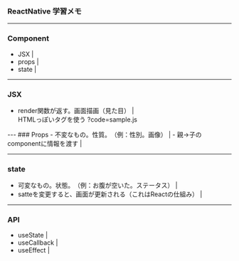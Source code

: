 ### ReactNative 学習メモ
---
### Component
  - JSX    |   
  - props    |   
  - state    |   
---
### JSX
  - render関数が返す。画面描画（見た目）    |   
  HTMLっぽいタグを使う
?code=sample.js
  <View>
  <Text>
  <TouchableOpacity>
  <ScrollView>
---
### Props
  - 不変なもの。性質。　（例：性別。画像）    |   
  - 親→子のcomponentに情報を渡す    |   
    
---
### state
  - 可変なもの。状態。　（例：お腹が空いた。ステータス）    |   
  - satteを変更すると、画面が更新される（これはReactの仕組み）  |   
---
### API
  - useState  |   
  - useCallback  |   
  - useEffect  |   
